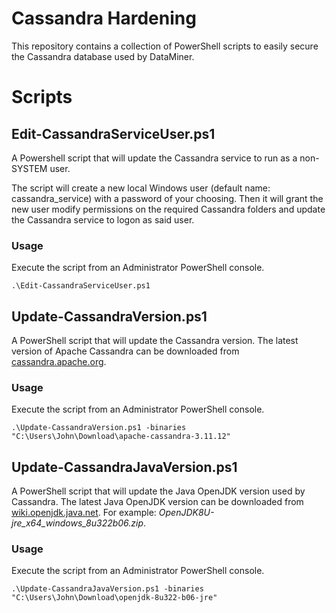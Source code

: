 # Cassandra Hardening

This repository contains a collection of PowerShell scripts to easily secure the Cassandra database used by DataMiner.

# Scripts

## Edit-CassandraServiceUser.ps1
A Powershell script that will update the Cassandra service to run as a non-SYSTEM user.

The script will create a new local Windows user (default name: cassandra_service) with a password of your choosing. Then it will grant the new user modify permissions on the required Cassandra folders and update the Cassandra service to logon as said user.

### Usage

Execute the script from an Administrator PowerShell console.

`.\Edit-CassandraServiceUser.ps1`

## Update-CassandraVersion.ps1

A PowerShell script that will update the Cassandra version. The latest version of Apache Cassandra can be downloaded from [cassandra.apache.org](https://cassandra.apache.org/_/download.html).

### Usage

Execute the script from an Administrator PowerShell console.

`.\Update-CassandraVersion.ps1 -binaries "C:\Users\John\Download\apache-cassandra-3.11.12"`

## Update-CassandraJavaVersion.ps1

A PowerShell script that will update the Java OpenJDK version used by Cassandra. The latest Java OpenJDK version can be downloaded from [wiki.openjdk.java.net](https://wiki.openjdk.java.net/display/jdk8u/Main). For example: *OpenJDK8U-jre_x64_windows_8u322b06.zip*.

### Usage

Execute the script from an Administrator PowerShell console.

`.\Update-CassandraJavaVersion.ps1 -binaries "C:\Users\John\Download\openjdk-8u322-b06-jre"`